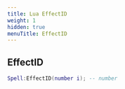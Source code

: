 ```yaml
---
title: Lua EffectID
weight: 1
hidden: true
menuTitle: EffectID
---
```

## EffectID
```lua
Spell:EffectID(number i); -- number
```